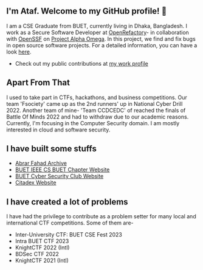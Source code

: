 ## I'm Ataf. Welcome to my GitHub profile! 👋
I am a CSE Graduate from BUET, currently living in Dhaka, Bangladesh. I work as a Secure Software Developer at [OpenRefactory](www.openrefactory.com)- in collaboration with [OpenSSF](github.com/ossf) on [Project Alpha Omega](https://alpha-omega.dev/). In this project, we find and fix bugs in open source software projects. For a detailed information, you can have a look [here](https://github.com/ossf/alpha-omega/tree/main/alpha/engagements/2023/OpenRefactory).

- Check out my public contributions at [my work profile](https://github.com/fazledyn-or)

## Apart From That
I used to take part in CTFs, hackathons, and business competitions. Our team 'Fsociety' came up as the 2nd runners' up in National Cyber Drill 2022. Another team of mine- 'Team CCDCEDC' of reached the finals of Battle Of Minds 2022 and had to withdraw due to our academic reasons. Currently, I'm focusing in the Computer Security domain. I am mostly interested in cloud and software security.


## I have built some stuffs
- [Abrar Fahad Archive](https://abrarfahadarchive.org)
- [BUET IEEE CS BUET Chapter Website](https://ieeecsbuet.org)
- [BUET Cyber Security Club Website](https://buetsec.github.io)
- [Citadex Website](https://citadex.pages.dev)


## I have created a lot of problems
I have had the privilege to contribute as a problem setter for many local and international CTF competitions. Some of them are-
- Inter-University CTF: BUET CSE Fest 2023
- Intra BUET CTF 2023
- KnightCTF 2022 (Intl)
- BDSec CTF 2022
- KnightCTF 2021 (Intl)
